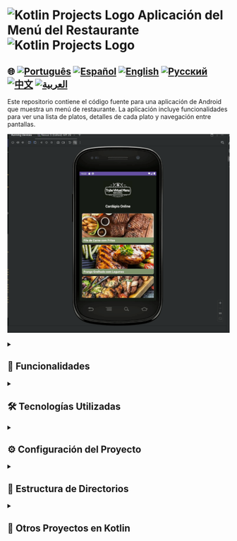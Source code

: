 # <img src="https://cdn-icons-png.flaticon.com/128/4300/4300493.png" alt="Kotlin Projects Logo" width="42" height="30" />  Aplicación del Menú del Restaurante  <img src="https://cdn-icons-png.flaticon.com/128/4300/4300493.png" alt="Kotlin Projects Logo" width="42" height="30" />

## 🌐 [![Português](https://img.shields.io/badge/Português-green)](https://github.com/SamuelRocha91/kotlinVirtualMenu/blob/main/README.md) [![Español](https://img.shields.io/badge/Español-yellow)](https://github.com/SamuelRocha91/kotlinVirtualMenu/blob/main/README_es.md) [![English](https://img.shields.io/badge/English-blue)](https://github.com/SamuelRocha91/kotlinVirtualMenu/blob/main/README_en.md) [![Русский](https://img.shields.io/badge/Русский-lightgrey)](https://github.com/SamuelRocha91/kotlinVirtualMenu/blob/main/README_ru.md) [![中文](https://img.shields.io/badge/中文-red)](https://github.com/SamuelRocha91/kotlinVirtualMenu/blob/main/README_ch.md) [![العربية](https://img.shields.io/badge/العربية-orange)](https://github.com/SamuelRocha91/kotlinVirtualMenu/blob/main/README_ar.md)

Este repositorio contiene el código fuente para una aplicación de Android que muestra un menú de restaurante. La aplicación incluye funcionalidades para ver una lista de platos, detalles de cada plato y navegación entre pantallas.

![Vista previa de la aplicación](./assets/menuVirtual.gif)

<details>
  <summary><h2>🚀 Funcionalidades</h2></summary>

  1. **Pantalla de Inicio del Menú**: 
     - Muestra el logo del restaurante.
     - Título de la pantalla de inicio.
     - Lista de elementos del menú.

  2. **Pantalla de Detalles del Plato**:
     - Muestra el logo del restaurante.
     - Título de la pantalla de detalles.
     - Botón de volver.
     - Imagen del plato.
     - Título del plato.
     - Descripción del plato.
     - Precio del plato.

  3. **Lista de Platos Disponibles**:
     - Incluye platos como Filete de Carne con Papas Fritas, Pollo a la Parrilla con Verduras, Mezcla de Filete de Carne y Pollo a la Parrilla, entre otros.
     - Cada plato tiene una imagen, descripción y precio.

  4. **Diseño del Elemento del Menú**:
     - Utiliza `MaterialCardView` para mostrar cada elemento del menú con una imagen y título.

  5. **Eventos de Clic**:
     - Navegación a la pantalla de detalles al hacer clic en un elemento del menú.
     - Regreso a la pantalla principal al hacer clic en el botón de volver en la pantalla de detalles.

</details>

<details>
  <summary><h2>🛠️ Tecnologías Utilizadas</h2></summary>

  - **Android SDK**: Para el desarrollo de la aplicación de Android.
  - **RecyclerView**: Para mostrar la lista de elementos del menú.
  - **Clases de Datos**: Para representar los datos de los platos.
  - **Adaptadores**: Para enlazar los datos a la interfaz de usuario.
  - **Diseños**: Incluye `LinearLayout`, `ScrollView` y `MaterialCardView` para estructurar las pantallas.

</details>

<details>
  <summary><h2>⚙️ Configuración del Proyecto</h2></summary>

  Para ejecutar el proyecto localmente, sigue los pasos a continuación:

  ### Requisitos Previos

  - [Android Studio](https://developer.android.com/studio) instalado en tu máquina.
  - [JDK 11](https://www.oracle.com/java/technologies/javase-jdk11-downloads.html) o superior.

  ### Clonando el Repositorio

  1. Clona el repositorio en tu máquina local:
     ```bash
     git clone git@github.com:SamuelRocha91/kotlinVirtualMenu.git
     ```

  2. Navega hasta el directorio del proyecto:
     ```bash
     cd kotlinVirtualMenu
     ```

  ### Configuración del Proyecto

  1. Abre el proyecto en Android Studio.
  2. Asegúrate de que Android Studio esté configurado para usar JDK 11 o superior.
  3. Sincroniza el proyecto con Gradle:
     - En Android Studio, haz clic en "File" > "Sync Project with Gradle Files".

  ### Ejecutando el Proyecto

  1. Conecta un dispositivo Android a tu computadora o inicia un emulador de Android.
  2. Ejecuta la aplicación:
     - En Android Studio, haz clic en el botón "Run" (ícono de reproducción) en la parte superior de la ventana.

</details>

<details>
  <summary><h2>📂 Estructura de Directorios</h2></summary>

  - `app/src/main/java/com/example/trybevirtualmenu/`: Código fuente de la aplicación.
  - `app/src/main/res/layout/`: Archivos de diseño XML.
  - `app/src/main/res/drawable/`: Imágenes y otros recursos gráficos.

</details>

<details>
  <summary><h2>📁 Otros Proyectos en Kotlin</h2></summary>

  - ☀️ [Weather App](https://github.com/SamuelRocha91/kotlinWeatherApp/blob/main/README_es.md)
  - 👤 [Social Login](https://github.com/SamuelRocha91/kotlinLoginSocial/blob/main/README_es.md)
  - 💱 [kotlin Exchange Rate](https://github.com/SamuelRocha91/kotlinExchangeRate/blob/main/README_es.md)

</details>